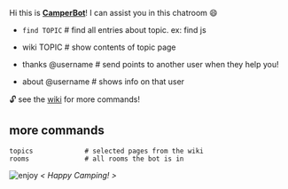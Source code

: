 Hi this is **[CamperBot](https://github.com/FreeCodeCamp/freecodecamp/wiki/camperbot)**! I can assist you in this chatroom :smile: 

- ``find TOPIC``  # find all entries about topic. ex: find js
- wiki TOPIC  # show contents of topic page

- thanks @username   # send points to another user when they help you!
- about @username    # shows info on that user


:unlock: see the [wiki](https://github.com/FreeCodeCamp/freecodecamp/wiki/camperbot) for more commands!

## more commands
```
topics             # selected pages from the wiki
rooms              # all rooms the bot is in
```

![enjoy](https://avatars1.githubusercontent.com/camperbot?&s=100) *< Happy Camping! >*

